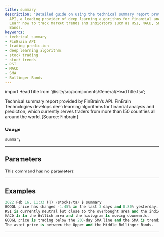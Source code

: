 ```yaml
---
title: summary
description: "Detailed guide on using the technical summary report provided by FinBrain's"
  API, a leading provider of deep learning algorithms for financial analysis and prediction.
  Learn how to track market trends and indicators such as RSI, MACD, SMA, and Bollinger
  Bands.
keywords:
- technical summary
- FinBrain API
- trading prediction
- deep learning algorithms
- stock trading
- stock trends
- RSI
- MACD
- SMA
- Bollinger Bands
---
```


import HeadTitle from '@site/src/components/General/HeadTitle.tsx';

<HeadTitle title="stocks/ta/summary - Reference | OpenBB Terminal Docs" />

Technical summary report provided by FinBrain's API. FinBrain Technologies develops deep learning algorithms for financial analysis and prediction, which currently serves traders from more than 150 countries all around the world. [Source: Finbrain]

### Usage

```python
summary
```

---

## Parameters

This command has no parameters



---

## Examples

```python
2022 Feb 16, 11:33 (🦋) /stocks/ta/ $ summary
GOOGL price has changed -1.45% in the last 3 days and 0.80% yesterday.
RSI is currently neutral but close to the overbought area and the indicator is pointing downwards.
MACD is in the Bullish area and the histogram is moving downwards.
GOOGL price is trading below the 200-day SMA line and the SMA is trending up.
The asset price is between the Upper and the Middle Bollinger Bands.
```
---
